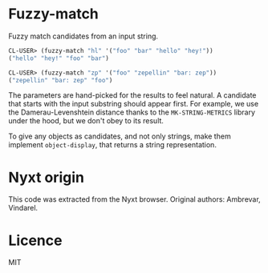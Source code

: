 # Fuzzy-match

Fuzzy match candidates from an input string.

~~~lisp
CL-USER> (fuzzy-match "hl" '("foo" "bar" "hello" "hey!"))
("hello" "hey!" "foo" "bar")
~~~

~~~lisp
CL-USER> (fuzzy-match "zp" '("foo" "zepellin" "bar: zep"))
("zepellin" "bar: zep" "foo")
~~~

The parameters are hand-picked for the results to feel natural. A
candidate that starts with the input substring should appear
first. For example, we use the Damerau-Levenshtein distance thanks to
the `MK-STRING-METRICS` library under the hood, but we don't obey to
its result.

To give any objects as candidates, and not only strings, make them
implement `object-display`, that returns a string representation.


# Nyxt origin

This code was extracted from the Nyxt browser. Original authors: Ambrevar, Vindarel.


# Licence

MIT
